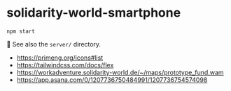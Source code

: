 # solidarity-world-smartphone

```shell
npm start
```

:pencil: See also the `server/` directory.

- https://primeng.org/icons#list
- https://tailwindcss.com/docs/flex
- https://workadventure.solidarity-world.de/~/maps/prototype_fund.wam
- https://app.asana.com/0/1207736750484991/1207736754574098
